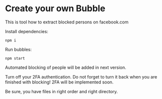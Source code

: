 # Create your own Bubble

This is tool how to extract blocked persons on facebook.com


Install dependencies:

`npm i`


Run bubbles:

`npm start`

Automated blocking of people will be added in next version.

Turn off your 2FA authentication. Do not forget to turn it back when you are finished with blocking! 2FA will be implemented soon.

Be sure, you have files in right order and right directory.